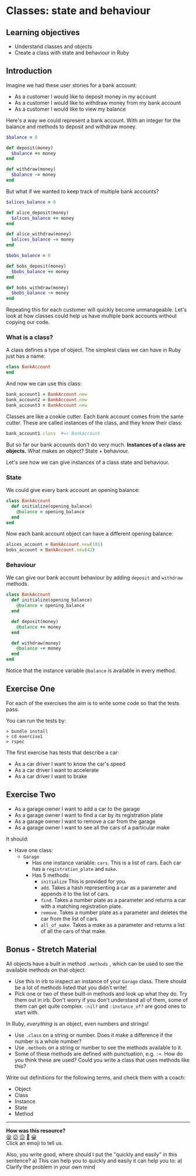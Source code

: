 # Classes: state and behaviour

## Learning objectives

* Understand classes and objects
* Create a class with state and behaviour in Ruby

## Introduction

Imagine we had these user stories for a bank account:

* As a customer I would like to deposit money in my account
* As a customer I would like to withdraw money from my bank account
* As a customer I would like to view my balance

Here's a way we could represent a bank account. With an integer for the balance
and methods to deposit and withdraw money.

```ruby
$balance = 0

def deposit(money)
  $balance += money
end

def withdraw(money)
  $balance -= money
end
```

But what if we wanted to keep track of multiple bank accounts?

```ruby
$alices_balance = 0

def alice_deposit(money)
  $alices_balance += money
end

def alice_withdraw(money)
  $alices_balance -= money
end

$bobs_balance = 0

def bobs_deposit(money)
  $bobs_balance += money
end

def bobs_withdraw(money)
  $bobs_balance -= money
end
```

Repeating this for each customer will quickly become unmanageable. Let's look at
how classes could help us have multiple bank accounts without copying our code.

### What is a class?

A class defines a type of object. The simplest class we can have in Ruby just has
a name:

```ruby
class BankAccount
end
```

And now we can use this class:

```ruby
bank_account1 = BankAccount.new
bank_account2 = BankAccount.new
bank_account3 = BankAccount.new
```

Classes are like a cookie cutter. Each bank account comes from the same cutter.
These are called instances of the class, and they know their class:

```ruby
bank_account1.class  #=> BankAccount
```

But so far our bank accounts don't do very much. **Instances of a class are objects.**
What makes an object? State + behaviour.

Let's see how we can give instances of a class state and behaviour.

### State

We could give every bank account an opening balance:

```ruby
class BankAccount
  def initialize(opening_balance)
    @balance = opening_balance
  end
end
```

Now each bank account object can have a different opening balance:

```ruby
alices_account = BankAccount.new(101)
bobs_account = BankAccount.new(42)
```

### Behaviour

We can give our bank account behaviour by adding `deposit` and `withdraw` methods.

```ruby
class BankAccount
  def initialize(opening_balance)
    @balance = opening_balance
  end

  def deposit(money)
    @balance += money
  end

  def withdraw(money)
    @balance -= money
  end
end
```

Notice that the instance variable `@balance` is available in every method.

## Exercise One

For each of the exercises the aim is to write some code so that the tests pass.

You can run the tests by:

```shell
> bundle install
> cd exercise1
> rspec
```

The first exercise has tests that describe a car:

* As a car driver I want to know the car's speed
* As a car driver I want to accelerate
* As a car driver I want to brake

## Exercise Two

* As a garage owner I want to add a car to the garage
* As a garage owner I want to find a car by its registration plate
* As a garage owner I want to remove a car from the garage
* As a garage owner I want to see all the cars of a particular make

It should:

* Have one class:
  * `Garage`
    * Has one instance variable:
      `cars`. This is a list of cars. Each car has a `registration_plate` and `make`.
    * Has 5 methods:
      * `initialize` This is provided for you.
      * `add`. Takes a hash representing a car as a parameter and appends it to the list of cars.
      * `find`. Takes a number plate as a parameter and returns a car with a matching registration plate.
      * `remove`. Takes a number plate as a parameter and deletes the car from the list of cars.
      * `all_of_make`. Takes a make as a parameter and returns a list of all the cars of that make.

## Bonus - Stretch Material

All objects have a built in method `.methods` , which can be used to see the available methods on that object.

* Use this in irb to inspect an instance of your `Garage` class. There should be a lot of methods listed that you didn't write!
* Pick one or two of these built-in methods and look up what they do. Try them out in irb. Don't worry if you don't understand all of them, some of them can get quite complex. `:nil?` and `:instance_of?` are good ones to start with.

In Ruby, _everything_ is an object, even numbers and strings!

* Use `.class` on a string or number. Does it make a difference if the number is a whole number?
* Use `.methods` on a string or number to see the methods available to it.
* Some of these methods are defined with punctuation, e.g. `:+`. How do you think these are used? Could you write a class that uses methods like this?

Write out definitions for the following terms, and check them with a coach:

* Object
* Class
* Instance
* State
* Method

<!-- BEGIN GENERATED SECTION DO NOT EDIT -->

---

**How was this resource?**  
[😫](https://airtable.com/shrUJ3t7KLMqVRFKR?prefill_Repository=skills-workshops&prefill_File=ruby-fundamentals/class-syntax/README.md&prefill_Sentiment=😫) [😕](https://airtable.com/shrUJ3t7KLMqVRFKR?prefill_Repository=skills-workshops&prefill_File=ruby-fundamentals/class-syntax/README.md&prefill_Sentiment=😕) [😐](https://airtable.com/shrUJ3t7KLMqVRFKR?prefill_Repository=skills-workshops&prefill_File=ruby-fundamentals/class-syntax/README.md&prefill_Sentiment=😐) [🙂](https://airtable.com/shrUJ3t7KLMqVRFKR?prefill_Repository=skills-workshops&prefill_File=ruby-fundamentals/class-syntax/README.md&prefill_Sentiment=🙂) [😀](https://airtable.com/shrUJ3t7KLMqVRFKR?prefill_Repository=skills-workshops&prefill_File=ruby-fundamentals/class-syntax/README.md&prefill_Sentiment=😀)  
Click an emoji to tell us.

<!-- END GENERATED SECTION DO NOT EDIT -->

Also, you write good, where should I put the "quickly and easily" in this sentence?
a) This can help you to quickly and easily
it can help you to:
a) Clarify the problem in your own mind
